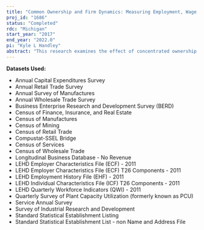 ```yaml
---
title: "Common Ownership and Firm Dynamics: Measuring Employment, Wage, and Firm Performance Outcomes"
proj_id: "1686"
status: "Completed"
rdc: "Michigan"
start_year: "2017"
end_year: "2022.0"
pi: "Kyle L Handley"
abstract: "This research examines the effect of concentrated ownership on employment, wages, productivity, and firm dynamics. The project will create a new bridge linking Compustat, the Thomson Reuters Mutual Fund and Institutional Owners database, and the Levenstein and Suslow (2016) data on interfirm cooperation to the Census Bureau’s Business Register. These databases provide detailed information on the shareholders of firms and the controlling financial interest that links firms. Combining these data with market share information from Census Bureau data allows the construction of generalized HHI market concentration measures. The researchers will analyze employment and productivity-related outcomes by comparing highly concentrated markets to less concentrated markets and will estimate the effects of their market concentration measure on the outcomes noted above.  "
---
```


**Datasets Used:**

  - Annual Capital Expenditures Survey 
  - Annual Retail Trade Survey 
  - Annual Survey of Manufactures 
  - Annual Wholesale Trade Survey 
  - Business Enterprise Research and Development Survey (BERD) 
  - Census of Finance, Insurance, and Real Estate 
  - Census of Manufactures 
  - Census of Mining 
  - Census of Retail Trade 
  - Compustat-SSEL Bridge 
  - Census of Services 
  - Census of Wholesale Trade 
  - Longitudinal Business Database - No Revenue 
  - LEHD Employer Characteristics File (ECF) - 2011 
  - LEHD Employer Characteristics File (ECF) T26 Components - 2011 
  - LEHD Employment History File (EHF) - 2011 
  - LEHD Individual Characteristics File (ICF) T26 Components - 2011 
  - LEHD Quarterly Workforce Indicators (QWI) - 2011 
  - Quarterly Survey of Plant Capacity Utilization (formerly known as PCU) 
  - Service Annual Survey 
  - Survey of Industrial Research and Development 
  - Standard Statistical Establishment Listing 
  - Standard Statistical Establishment List - non Name and Address File 

